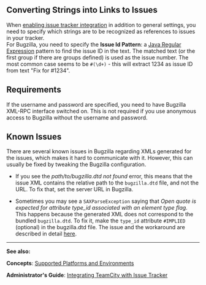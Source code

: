 [//]: # (title: Bugzilla)
[//]: # (auxiliary-id: Bugzilla)
## Converting Strings into Links to Issues


When [enabling issue tracker integration](integrating-teamcity-with-issue-tracker.md#Enabling+Issue+Tracker+Integration) in addition to general settings, you need to specify which strings are to be recognized as references to issues in your tracker.   
For Bugzilla, you need to specify the __Issue Id Pattern__: a [Java Regular Expression](http://java.sun.com/j2se/1.5.0/docs/api/java/util/regex/Pattern.html) pattern to find the issue ID in the text. The matched text (or the first group if there are groups defined) is used as the issue number.  The most common case seems to be `#(\d+)` \- this will extract 1234 as issue ID from text "Fix for #1234".



## Requirements



If the username and password are specified, you need to have Bugzilla XML\-RPC interface switched on. This is not required if you use anonymous access to Bugzilla without the username and password.




## Known Issues



There are several known issues in Bugzilla regarding XMLs generated for the issues, which makes it hard to communicate with it. However, this can usually be fixed by tweaking the Bugzilla configuration.

	
* If you see the _path/to/bugzilla.dtd not found_ error, this means that the issue XML contains the relative path to the `bugzilla.dtd` file, and not the URL. To fix that, set the server URL in Bugzilla.
	
* Sometimes you may see a `SAXParseException` saying that _Open quote is expected for attribute type\_id associated with an element type flag_. This happens because the generated XML does not correspond to the bundled `bugzilla.dtd`. To fix it, make the `type_id` attribute `#IMPLIED` (optional) in the bugzilla.dtd file. The issue and the workaround are described in detail [here](http://jake.murzy.com/post/2661770569/errors-while-performing-validation-against-bugzilla-dtd).





 __  __

__See also:__

__Concepts__: [Supported Platforms and Environments](supported-platforms-and-environments.md)

__Administrator's Guide__: [Integrating TeamCity with Issue Tracker](integrating-teamcity-with-issue-tracker.md)
